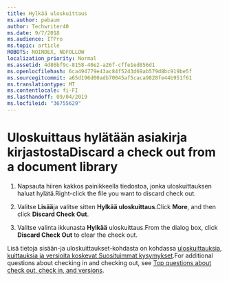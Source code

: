 ```yaml
---
title: Hylkää uloskuittaus
ms.author: pebaum
author: Techwriter40
ms.date: 9/7/2018
ms.audience: ITPro
ms.topic: article
ROBOTS: NOINDEX, NOFOLLOW
localization_priority: Normal
ms.assetid: 4d86bf9c-8158-40e2-a26f-cffe1ed856d1
ms.openlocfilehash: 6ca494779e43ac84f5243d69ab579d8bc919be5f
ms.sourcegitcommit: a65d196d00adb70045af5caca9828fe44b951f61
ms.translationtype: MT
ms.contentlocale: fi-FI
ms.lasthandoff: 09/04/2019
ms.locfileid: "36755629"
---
```

# <a name="discard-a-check-out-from-a-document-library"></a><span data-ttu-id="e8aae-102">Uloskuittaus hylätään asiakirja kirjastosta</span><span class="sxs-lookup"><span data-stu-id="e8aae-102">Discard a check out from a document library</span></span>

1. <span data-ttu-id="e8aae-103">Napsauta hiiren kakkos painikkeella tiedostoa, jonka uloskuittauksen haluat hylätä.</span><span class="sxs-lookup"><span data-stu-id="e8aae-103">Right-click the file you want to discard check out.</span></span>
    
2. <span data-ttu-id="e8aae-104">Valitse **Lisää**ja valitse sitten **Hylkää uloskuittaus**.</span><span class="sxs-lookup"><span data-stu-id="e8aae-104">Click **More**, and then click **Discard Check Out**.</span></span> 
    
3. <span data-ttu-id="e8aae-105">Valitse valinta ikkunasta **Hylkää** uloskuittaus.</span><span class="sxs-lookup"><span data-stu-id="e8aae-105">From the dialog box, click **Discard Check Out** to clear the check out.</span></span> 
    
<span data-ttu-id="e8aae-106">Lisä tietoja sisään-ja uloskuittaukset-kohdasta on kohdassa [uloskuittauksia, kuittauksia ja versioita koskevat Suosituimmat kysymykset](https://go.microsoft.com/fwlink/?linkid=2018786).</span><span class="sxs-lookup"><span data-stu-id="e8aae-106">For additional questions about checking in and checking out, see [Top questions about check out, check in, and versions](https://go.microsoft.com/fwlink/?linkid=2018786).</span></span>
  

